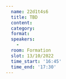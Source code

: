 ```yaml
---
  name: 22d1t4s6
  title: TBD
  content:
  category: 
  format: 
  speakers: 
    - 
  room: Formation
  slot: 13/10/2022
  time_start: '16:45'
  time_end: '17:30'
---
```

